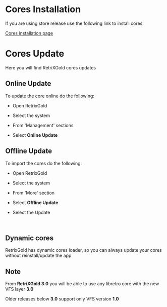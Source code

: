 # Cores Installation

If you are using store release use the following link to install cores:

<a href="https://retrix.astifan.online/cores.html">Cores installation page</a>

# Cores Update

Here you will find RetriXGold cores updates


## Online Update

To update the core online do the following:

- Open RetrixGold

- Select the system

- From 'Management' sections

- Select <b>Online Update</b>


## Offline Update

To import the cores do the following:

- Open RetrixGold

- Select the system

- From 'More' section

- Select <b>Offline Update</b>

- Select the Update


<br/>
	

## Dynamic cores

RetrixGold has dynamic cores loader, so you can always update your cores without reinstall/update the app


## Note

From **RetriXGold 3.0** you will be able to use any libretro core with the new VFS layer **3.0** 

Older releases below **3.0** support only VFS version **1.0**